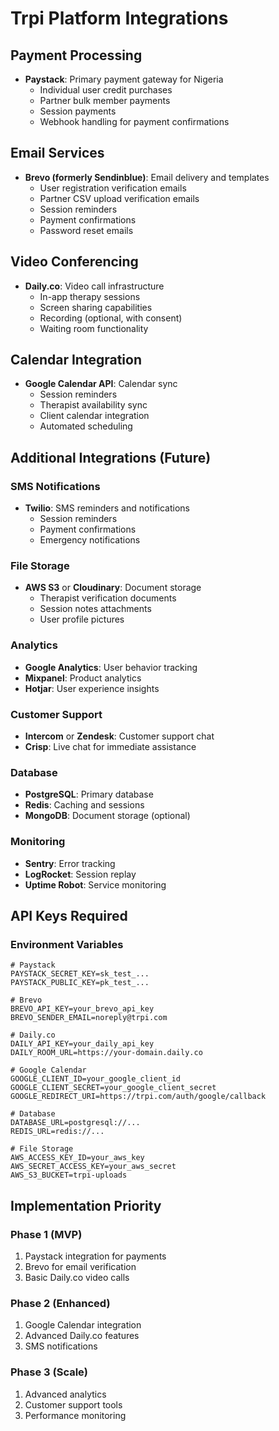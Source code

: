 # Trpi Platform Integrations

## Payment Processing
- **Paystack**: Primary payment gateway for Nigeria
  - Individual user credit purchases
  - Partner bulk member payments
  - Session payments
  - Webhook handling for payment confirmations

## Email Services
- **Brevo (formerly Sendinblue)**: Email delivery and templates
  - User registration verification emails
  - Partner CSV upload verification emails
  - Session reminders
  - Payment confirmations
  - Password reset emails

## Video Conferencing
- **Daily.co**: Video call infrastructure
  - In-app therapy sessions
  - Screen sharing capabilities
  - Recording (optional, with consent)
  - Waiting room functionality

## Calendar Integration
- **Google Calendar API**: Calendar sync
  - Session reminders
  - Therapist availability sync
  - Client calendar integration
  - Automated scheduling

## Additional Integrations (Future)

### SMS Notifications
- **Twilio**: SMS reminders and notifications
  - Session reminders
  - Payment confirmations
  - Emergency notifications

### File Storage
- **AWS S3** or **Cloudinary**: Document storage
  - Therapist verification documents
  - Session notes attachments
  - User profile pictures

### Analytics
- **Google Analytics**: User behavior tracking
- **Mixpanel**: Product analytics
- **Hotjar**: User experience insights

### Customer Support
- **Intercom** or **Zendesk**: Customer support chat
- **Crisp**: Live chat for immediate assistance

### Database
- **PostgreSQL**: Primary database
- **Redis**: Caching and sessions
- **MongoDB**: Document storage (optional)

### Monitoring
- **Sentry**: Error tracking
- **LogRocket**: Session replay
- **Uptime Robot**: Service monitoring

## API Keys Required

### Environment Variables
```env
# Paystack
PAYSTACK_SECRET_KEY=sk_test_...
PAYSTACK_PUBLIC_KEY=pk_test_...

# Brevo
BREVO_API_KEY=your_brevo_api_key
BREVO_SENDER_EMAIL=noreply@trpi.com

# Daily.co
DAILY_API_KEY=your_daily_api_key
DAILY_ROOM_URL=https://your-domain.daily.co

# Google Calendar
GOOGLE_CLIENT_ID=your_google_client_id
GOOGLE_CLIENT_SECRET=your_google_client_secret
GOOGLE_REDIRECT_URI=https://trpi.com/auth/google/callback

# Database
DATABASE_URL=postgresql://...
REDIS_URL=redis://...

# File Storage
AWS_ACCESS_KEY_ID=your_aws_key
AWS_SECRET_ACCESS_KEY=your_aws_secret
AWS_S3_BUCKET=trpi-uploads
```

## Implementation Priority

### Phase 1 (MVP)
1. Paystack integration for payments
2. Brevo for email verification
3. Basic Daily.co video calls

### Phase 2 (Enhanced)
1. Google Calendar integration
2. Advanced Daily.co features
3. SMS notifications

### Phase 3 (Scale)
1. Advanced analytics
2. Customer support tools
3. Performance monitoring
